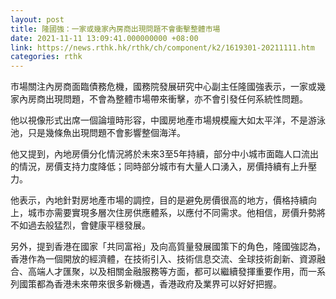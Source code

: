 ```yaml
---
layout: post
title: 隆國強：一家或幾家內房商出現問題不會衝擊整體市場
date: 2021-11-11 13:09:41.000000000 +08:00
link: https://news.rthk.hk/rthk/ch/component/k2/1619301-20211111.htm
categories: rthk
---
```


市場關注內房商面臨債務危機，國務院發展研究中心副主任隆國強表示，一家或幾家內房商出現問題，不會為整體市場帶來衝擊，亦不會引發任何系統性問題。

他以視像形式出席一個論壇時形容，中國房地產市場規模龐大如太平洋，不是游泳池，只是幾條魚出現問題不會影響整個海洋。

他又提到，內地房價分化情況將於未來3至5年持續，部分中小城市面臨人口流出的情況，房價支持力度降低；同時部分城市有大量人口湧入，房價持續有上升壓力。

他表示，內地針對房地產市場的調控，目的是避免房價很高的地方，價格持續向上，城市亦需要實現多層次住房供應體系，以應付不同需求。他相信，房價升勢將不如過去般猛烈，會健康平穩發展。

另外，提到香港在國家「共同富裕」及向高質量發展國策下的角色，隆國強認為，香港作為一個開放的經濟體，在技術引入、技術信息交流、全球技術創新、資源融合、高端人才匯聚，以及相關金融服務等方面，都可以繼續發揮重要作用，而一系列國策都為香港未來帶來很多新機遇，香港政府及業界可以好好把握。
